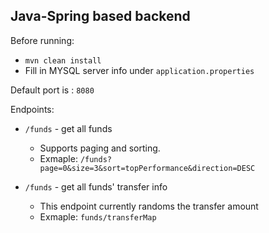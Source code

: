 ## Java-Spring based backend

Before running: 
* `mvn clean install`
* Fill in MYSQL server info under `application.properties`

Default port is : `8080`

Endpoints:
- `/funds` - get all funds
   * Supports paging and sorting.
   * Exmaple: `/funds?page=0&size=3&sort=topPerformance&direction=DESC`
   
- `/funds` - get all funds' transfer info
   * This endpoint currently randoms the transfer amount 
   * Exmaple: `funds/transferMap`